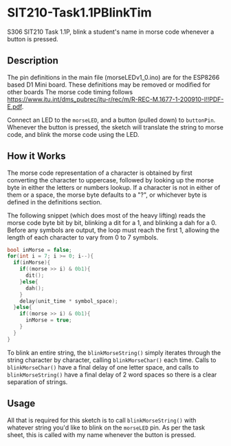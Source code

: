 # SIT210-Task1.1PBlinkTim
S306 SIT210 Task 1.1P, blink a student's name in morse code whenever a button is pressed.

## Description
The pin definitions in the main file (morseLEDv1_0.ino) are for the ESP8266 based D1 Mini board. These definitions may be removed or modified for other boards
The morse code timing follows <https://www.itu.int/dms_pubrec/itu-r/rec/m/R-REC-M.1677-1-200910-I!!PDF-E.pdf>.

Connect an LED to the `morseLED`, and a button (pulled down) to `buttonPin`. Whenever the button is pressed, the sketch will translate the string to morse code, and blink the morse code using the LED.

## How it Works
The morse code representation of a character is obtained by first converting the character to uppercase, followed by looking up the morse byte in either the letters or numbers lookup. If a character is not in either of them or a space, the morse byte defaults to a "?", or whichever byte is defined in the definitions section.


The following snippet (which does most of the heavy lifting) reads the morse code byte bit by bit, blinking a dit for a 1, and blinking a dah for a 0. Before any symbols are output, the loop must reach the first 1, allowing the length of each character to vary from 0 to 7 symbols.
```cpp
bool inMorse = false;
for(int i = 7; i >= 0; i--){
  if(inMorse){
    if((morse >> i) & 0b1){
      dit();
    }else{
      dah();
    }
    delay(unit_time * symbol_space);
  }else{
    if((morse >> i) & 0b1){
      inMorse = true;
    }
  }
}
```

To blink an entire string, the `blinkMorseString()` simply iterates through the string character by character, calling `blinkMorseChar()` each time. Calls to `blinkMorseChar()` have a final delay of one letter space, and calls to `blinkMorseString()` have a final delay of 2 word spaces so there is a clear separation of strings.

## Usage
All that is required for this sketch is to call `blinkMorseString()` with whatever string you'd like to blink on the `morseLED` pin. As per the task sheet, this is called with my name whenever the button is pressed.
